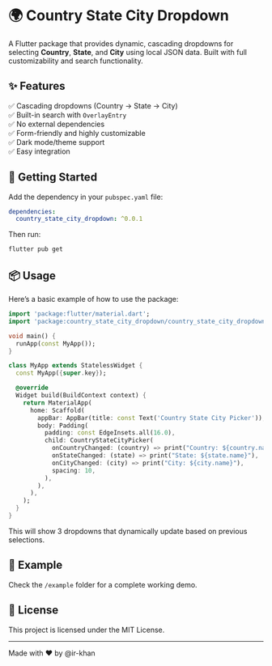 # 🌍 Country State City Dropdown

A Flutter package that provides dynamic, cascading dropdowns for selecting **Country**, **State**, and **City** using local JSON data. Built with full customizability and search functionality.

## ✨ Features

✅ Cascading dropdowns (Country → State → City)  
✅ Built-in search with `OverlayEntry`  
✅ No external dependencies  
✅ Form-friendly and highly customizable  
✅ Dark mode/theme support  
✅ Easy integration

## 🚀 Getting Started

Add the dependency in your `pubspec.yaml` file:

```yaml
dependencies:
  country_state_city_dropdown: ^0.0.1
```

Then run:

```bash
flutter pub get
```

## 📦 Usage

Here’s a basic example of how to use the package:

```dart
import 'package:flutter/material.dart';
import 'package:country_state_city_dropdown/country_state_city_dropdown.dart';

void main() {
  runApp(const MyApp());
}

class MyApp extends StatelessWidget {
  const MyApp({super.key});

  @override
  Widget build(BuildContext context) {
    return MaterialApp(
      home: Scaffold(
        appBar: AppBar(title: const Text('Country State City Picker')),
        body: Padding(
          padding: const EdgeInsets.all(16.0),
          child: CountryStateCityPicker(
            onCountryChanged: (country) => print("Country: ${country.name}"),
            onStateChanged: (state) => print("State: ${state.name}"),
            onCityChanged: (city) => print("City: ${city.name}"),
            spacing: 10,
          ),
        ),
      ),
    );
  }
}
```

This will show 3 dropdowns that dynamically update based on previous selections.

## 📁 Example

Check the `/example` folder for a complete working demo.

## 📄 License

This project is licensed under the MIT License.

---

Made with ❤️ by @ir-khan
